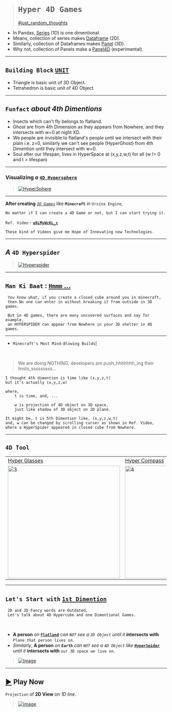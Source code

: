 ># `Hyper 4D Games`
>
>[#just_random_thoughts](https://www.statology.org/pandas-3d-dataframe/)

- In Pandas, [Series](https://pandas.pydata.org/pandas-docs/version/0.17.0/dsintro.html#series) (1D) is one dimentional.
- Means, collection of series makes [Dataframe](https://pandas.pydata.org/pandas-docs/version/0.17.0/dsintro.html#dataframe) (2D).
- Similarly, collection of Dataframes makes [Panel](https://pandas.pydata.org/pandas-docs/version/0.17.0/dsintro.html#panel) (3D).
- Why not, collection of Panels make a [Panel4D](https://pandas.pydata.org/pandas-docs/version/0.17.0/dsintro.html#panel4d-experimental) (experimental).

--------------

## `Building Block` [`UNIT`](https://youtu.be/vZp0ETdD37E?t=123)

- Triangle is basic unit of 3D Object.
- Tetrahedron is basic unit of 4D Object.

-------------------------

## `Funfact` *about 4th Dimentions*

- Insects which can't fly belongs to flatland.
- Ghost are from 4th Dimension as they appears from Nowhere, and they intersects with w=0 at night XD.
- We people are invisible to flatland's people until we intersect with their plain i.e. z=0, similarly we can't see people (HyperGhost) from 4th Dimention until they intersect with w=0.
- Soul after our lifespan, lives in HyperSpace at (x,y,z,w,t) for all (w != 0 and t > lifespan)

-----------------------------------

### **Visualizing** *a* [`4D Hypersphere`](https://www.reddit.com/r/educationalgifs/comments/6ty5ww/visualizing_a_4d_hypersphere/)

> [![HyperSphere](https://github.com/imvickykumar999/Hyper-4D-Game/blob/main/4D%20Games/static/Visualizing%20a%204D%20Hypersphere.gif?raw=true)](https://youtu.be/4URVJ3D8e8k?t=898)

-------------------

**After creating** [*`3D Games`*](https://github.com/imvickykumar999/Ursina-Engine-Panda3D-Games#-games--screenshots--videos) like **`Minecraft`** *in* `Ursina Engine`, 

    No matter if I can create a 4D Game or not, but I can start trying it. 

`Ref. Video` - [**`u8LMyWcKL_c`**](https://www.youtube.com/watch?v=u8LMyWcKL_c)

    These kind of Videos give me Hope of Innovating new Technologies.

--------------------

## *A* `4D Hyperspider`

> [![Hyperspider](https://user-images.githubusercontent.com/50515418/224557630-93476172-00bd-4ca5-b21c-171b21313613.png)](https://youtu.be/u8LMyWcKL_c?t=230)

----------------------------

## `Man Ki Baat` : [`Hmmm` ...](https://youtu.be/u8LMyWcKL_c?t=597)

     You know what, if you create a closed cube around you in minecraft,
     then No one can enter in without breaking it from outside in 3D games.
     
     But in 4D games, there are many uncovered surfaces and say for example,
     an HYPERSPIDER can appear from Nowhere in your 3D shelter in 4D games.

----------------------------

- `Minecraft's Most Mind-Blowing Builds`[!](https://youtu.be/E5gEI9JYLHE?t=106)

<br>

> We are doing NOTHING, developers are push_hhhhhhh_ing their limits_sssssssss...

    I thought 4th dimention is time like (x,y,z,t) 
    but it's actually (x,y,z,w)

    where,
        t is time, and, ...

        w is projection of 4D object on 3D space, 
        just like shadow of 3D object on 2D plane.

    It might be, t is 5th Dimention like, (x,y,z,w,t)
    and, w can be changed by scrolling curser as shown in Ref. Video, 
    where a HyperSpider appeared in closed cube from Nowhere.

------------------------------  

## `4D Tool`

<table>
<tr>

<td>
<a href="https://youtu.be/u8LMyWcKL_c?t=455">
Hyper Glasses
</a>
</td>

<td>
<a href="https://youtu.be/u8LMyWcKL_c?t=520">
Hyper Compass
</a>
</td>

</tr>

<tr>
<td><img src="https://user-images.githubusercontent.com/50515418/224538020-b780c892-64a8-4c04-8180-e7ea7e95efbc.png" alt="3" height = 350px></td>
<td><img src="https://user-images.githubusercontent.com/50515418/224538457-2b053194-5049-4add-a724-3c7dd8d02a75.png" alt="4" height = 350px></td>
</tr>

</table>

------------------------

## `Let's Start with` [`1st Dimention`](https://www.youtube.com/watch?v=3xx7sgNVE-A)

     2D and 3D Fancy words are Outdated,
     Let's talk about 4D Hypercube and one Dimentional Games.

<br>

- **A person** *on* [**`Flatland`**](https://youtu.be/nUExziADzjc?t=66) *can* *`NOT`* *see a* *`3D Object`* *until it* **intersects with** `Plane that person lives on`.
- *Similarly*, **A person** *on* **`Earth`** *can* *`NOT`* *see a* *`4D Object`* *like* [**`HyperSpider`**](https://youtu.be/u8LMyWcKL_c?t=230) *until it* **intersects with** `our 3D space we live on`.

> [![image](https://user-images.githubusercontent.com/50515418/224556673-70a83dc4-f334-48f0-9b14-9dfcf7b9ec9d.png)](https://youtu.be/nUExziADzjc?t=66)

-------------------

[▶](https://imvickykumar999.github.io/1D-Game/) Play Now
------------

`Projection` of **2D View** on *1D line*.

> [![image](https://user-images.githubusercontent.com/50515418/224546315-bb5ae409-628e-49ca-a4b8-c82908bf2a8c.png)](https://imvickykumar999.github.io/1D-Game/)

